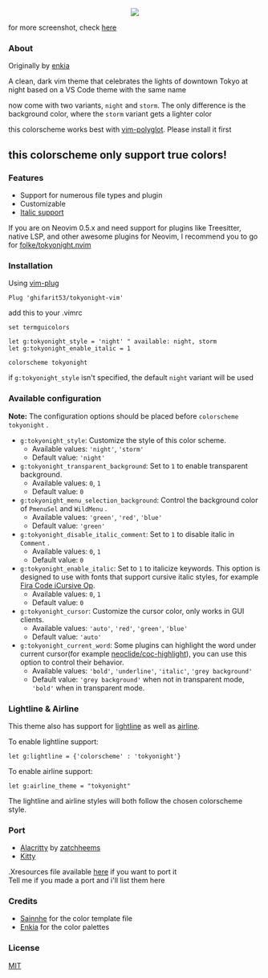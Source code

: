 <p align="center">
	<img src="https://raw.githubusercontent.com/ghifarit53/tokyonight-vim/master/pictures/screenshot.png">
</p>

for more screenshot, check [here](./pictures)

### About

Originally by [enkia](https://github.com/enkia/tokyo-night-vscode-theme)

A clean, dark vim theme that celebrates the lights of downtown Tokyo at night based on a VS Code theme with the same name

now come with two variants, `night` and `storm`. The only difference is the background color, where the `storm` variant gets a lighter color

this colorscheme works best with [vim-polyglot](https://github.com/sheerun/vim-polyglot). Please install it first

## this colorscheme only support true colors!

### Features

- Support for numerous file types and plugin
- Customizable
- [Italic support](https://github.com/sainnhe/icursive-nerd-font)

If you are on Neovim 0.5.x and need support for plugins like Treesitter, native LSP, and
other awesome plugins for Neovim, I recommend you to go for [folke/tokyonight.nvim](https://github.com/folke/tokyonight.nvim)

### Installation

Using [vim-plug](https://github.com/junegunn/vim-plug)

```vim
Plug 'ghifarit53/tokyonight-vim'
```

add this to your .vimrc

```vim
set termguicolors

let g:tokyonight_style = 'night' " available: night, storm
let g:tokyonight_enable_italic = 1

colorscheme tokyonight
```

if `g:tokyonight_style` isn't specified, the default `night` variant will be used

### Available configuration

**Note:** The configuration options should be placed before `colorscheme tokyonight` .

- `g:tokyonight_style`: Customize the style of this color scheme.
  - Available values: `'night'`, `'storm'`
  - Default value: `'night'`
- `g:tokyonight_transparent_background`: Set to `1` to enable transparent background.
  - Available values: `0`, `1`
  - Default value: `0`
- `g:tokyonight_menu_selection_background`: Control the background color of `PmenuSel` and `WildMenu` .
  - Available values: `'green'`, `'red'`, `'blue'`
  - Default value: `'green'`
- `g:tokyonight_disable_italic_comment`: Set to `1` to disable italic in `Comment` .
  - Available values: `0`, `1`
  - Default value: `0`
- `g:tokyonight_enable_italic`: Set to `1` to italicize keywords. This option is designed to use with fonts that support cursive italic styles, for example [Fira Code iCursive Op](https://github.com/sainnhe/icursive-nerd-font).
  - Available values: `0`, `1`
  - Default value: `0`
- `g:tokyonight_cursor`: Customize the cursor color, only works in GUI clients.
  - Available values: `'auto'`, `'red'`, `'green'`, `'blue'`
  - Default value: `'auto'`
- `g:tokyonight_current_word`: Some plugins can highlight the word under current cursor(for example [neoclide/coc-highlight](https://github.com/neoclide/coc-highlight)), you can use this option to control their behavior.
  - Available values: `'bold'`, `'underline'`, `'italic'`, `'grey background'`
  - Default value: `'grey background'` when not in transparent mode, `'bold'` when in transparent mode.

### Lightline & Airline

This theme also has support for [lightline](https://github.com/itchyny/lightline.vim) as well as [airline](https://github.com/vim-airline/vim-airline).

To enable lightline support:

```vim
let g:lightline = {'colorscheme' : 'tokyonight'}
```
To enable airline support:

```vim
let g:airline_theme = "tokyonight"
```

The lightline and airline styles will both follow the chosen colorscheme style.

### Port

- [Alacritty](https://github.com/zatchheems/tokyo-night-alacritty-theme) by [zatchheems](https://github.com/zatchheems)
- [Kitty](https://github.com/aerosol/tokyonight-kitty)

.Xresources file available [here](./port) if you want to port it<br>
Tell me if you made a port and i'll list them here<br>

### Credits

- [Sainnhe](https://github.com/sainnhe) for the color template file
- [Enkia](https://github.com/enkia) for the color palettes

### License

[MIT](./LICENSE)
